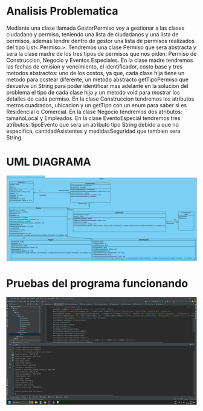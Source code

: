 # Analisis Problematica
Mediante una clase llamada GestorPermiso voy a gestionar a las clases ciudadano y permiso, teniendo una lista de ciudadanos y una lista de permisos, ademas tendre dentro de gestor una lista de permisos realizados del tipo List<.Permiso.>.
Tendremos una clase Permiso que sera abstracta y sera la clase madre de los tres tipos de permisos que nos piden: Permiso de Construccion, Negocio y Eventos Especiales. En la clase madre tendremos las fechas de emision y vencimiento, el identificador, costo base y tres metodos abstractos: uno de los costos, ya que, cada clase hija tiene un metodo para costear diferente, un metodo abstracto getTipoPermiso que devuelve un String para poder identificar mas adelante en la solucion del problema el tipo de cada clase hija y un metodo void para mostrar los detalles de cada permiso.
En la clase Construccion tendremos los atributos metros cuadrados, ubicacion y un getTipo con un enum para saber si es Residencial o Comercial.
En la clase Negocio tendremos dos atributos: tamañoLocal y Empleados.
En la clase EventoEspecial tendremos tres atributos: tipoEvento que sera un atributo tipo String debido a que no especifica, cantidadAsistentes y medidasSeguridad que tambien sera String.

# UML DIAGRAMA
![img_1.png](img_1.png)
# Pruebas del programa funcionando
![img.png](img.png)